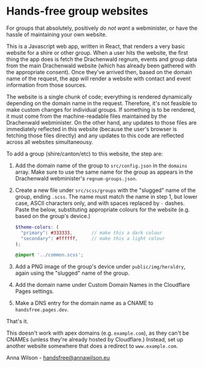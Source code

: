 Hands-free group websites
=========================

For groups that absolutely, positively _do not want_ a webminister, or
have the hassle of maintaining your own website.

This is a Javascript web app, written in React, that renders a very basic
website for a shire or other group. When a user hits the website, the first
thing the app does is fetch the Drachenwald regnum, events and group data
from the main Drachenwald website (which has already been gathered with the
appropriate consent). Once they've arrived then, based on the domain name
of the request, the app will render a website with contact and event
information from those sources.

The website is a single chunk of code; everything is rendered dynamically
depending on the domain name in the request. Therefore, it's not feasible
to make custom changes for individual groups. If something is to be
rendered, it must come from the machine-readable files maintained by the
Drachenwald webminister. On the other hand, any updates to those files
are immediately reflected in this website (because the user's browser is
fetching those files directly) and any updates to this code are reflected
across all websites simultaneousy.

To add a group (shire/canton/etc) to this website, the step are:

1. Add the domain name of the group to `src/config.json` in the `domains`
   array. Make sure to use the same name for the group as appears in the
   Drachenwald webminister's `regnum-groups.json`.

2. Create a new file under `src/scss/groups` with the "slugged" name of
   the group, ending `.scss`. The name must match the name in step 1, but
   lower case, ASCII characters only, and with spaces replaced by `-`
   dashes. Paste the below, substituting appropriate colours for the
   website (e.g. based on the group's device.)
   ```scss
   $theme-colors: (
     "primary": #333333,       // make this a dark colour
     "secondary": #ffffff,     // make this a light colour
   );

   @import '../common.scss';
   ```

3. Add a PNG image of the group's device under `public/img/heraldry`,
   again using the "slugged" name of the group.

4. Add the domain name under Custom Domain Names in the Cloudflare Pages
   settings.

5. Make a DNS entry for the domain name as a CNAME to `handsfree.pages.dev`.

That's it.

This doesn't work with apex domains (e.g. `example.com`), as they can't be
CNAMEs (unless they're already hosted by Cloudflare.) Instead, set up
another website somewhere that does a redirect to `www.example.com`.

Anna Wilson - handsfree@annawilson.eu
